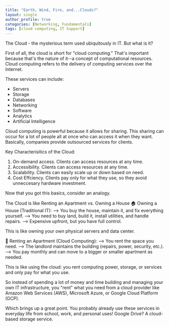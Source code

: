 ```yaml
---
title: "Earth, Wind, Fire, and...Clouds?"
layout: single
author_profile: true
categories: [Networking, Fundamentals]
tags: [cloud computing, IT Support]
---
```


The Cloud - the mysterious term used ubiquitously in IT. But what is it?

First of all, the cloud is short for "cloud computing." That's important because that's the nature of it--a concept of computational resources. Cloud computing refers to the delivery of computing services over the Internet. 

These services can include:
- Servers
- Storage
- Databases
- Networking
- Software
- Analytics
- Artificial Intelligence

Cloud computing is powerful because it allows for sharing. This sharing can occur for a lot of people all at once who can access it when they want. Basically, companies provide outsourced services for clients. 

Key Characterisitics of the Cloud:
1. On-demand access. Clients can access resources at any time.
2. Accessibility. Clients can access resources at any time.
3. Scalability. Clients can easily scale up or down based on need.
4. Cost Effciency. Clients pay only for what they use, so they avoid unneccesary hardware investment.

Now that you got this basics, consider an analogy.

The Cloud is like Renting an Apartment vs. Owning a House
🏠 Owning a House (Traditional IT):
--> You buy the house, maintain it, and fix everything yourself.
--> You need to buy land, build it, install utilities, and handle repairs.
--> Expensive upfront, but you have full control.

This is like owning your own physical servers and data center.

🏢 Renting an Apartment (Cloud Computing):
--> You rent the space you need.
--> The landlord maintains the building (repairs, power, security, etc.).
--> You pay monthly and can move to a bigger or smaller apartment as needed.

This is like using the cloud: you rent computing power, storage, or services and only pay for what you use.

So instead of spending a lot of money and time building and managing your own IT infrastructure, you "rent" what you need from a cloud provider like Amazon Web Services (AWS), Microsoft Azure, or Google Cloud Platform (GCP).

Which brings up a great point. You probably already use these services in everyday life from school, work, and personal uses! Google Drive? A cloud-based storage service. 




